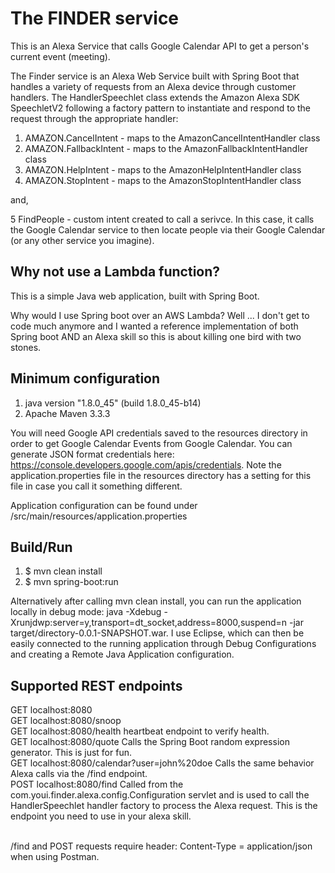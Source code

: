 # The FINDER service

This is an Alexa Service that calls Google Calendar API to get a person's current event (meeting).

The Finder service is an Alexa Web Service built with Spring Boot that handles a variety of requests from an Alexa device through customer handlers. The HandlerSpeechlet class extends the Amazon Alexa SDK SpeechletV2 following a factory pattern to instantiate and respond to the request through the appropriate handler:

1. AMAZON.CancelIntent - maps to the AmazonCancelIntentHandler class
2. AMAZON.FallbackIntent - maps to the AmazonFallbackIntentHandler class
3. AMAZON.HelpIntent - maps to the AmazonHelpIntentHandler class
4. AMAZON.StopIntent - maps to the AmazonStopIntentHandler class

and,

5 FindPeople - custom intent created to call a serivce.  In this case, it calls the Google Calendar service to then locate people via their Google Calendar (or any other service you imagine).

## Why not use a Lambda function?

This is a simple Java web application, built with Spring Boot.

Why would I use Spring boot over an AWS Lambda? Well ... I don't get to code much anymore and I wanted a reference implementation of both Spring boot AND an Alexa skill so this is about killing one bird with two stones. 

## Minimum configuration

1. java version "1.8.0_45" (build 1.8.0_45-b14)
2. Apache Maven 3.3.3

You will need Google API credentials saved to the resources directory in order to get Google Calendar Events from Google Calendar. You can generate JSON format credentials here: https://console.developers.google.com/apis/credentials. Note the application.properties file in the resources directory has a setting for this file in case you call it something different.

Application configuration can be found under /src/main/resources/application.properties

## Build/Run

1. $ mvn clean install
2. $ mvn spring-boot:run

Alternatively after calling mvn clean install, you can run the application locally in debug mode: java -Xdebug -Xrunjdwp:server=y,transport=dt_socket,address=8000,suspend=n -jar target/directory-0.0.1-SNAPSHOT.war. I use Eclipse, which can then be easily connected to the running application through Debug Configurations and creating a Remote Java Application configuration.

## Supported REST endpoints

GET localhost:8080</br>
GET localhost:8080/snoop</br>
GET localhost:8080/health heartbeat endpoint to verify health.</br>
GET localhost:8080/quote Calls the Spring Boot random expression generator. This is just for fun.</br>
GET localhost:8080/calendar?user=john%20doe Calls the same behavior Alexa calls via the /find endpoint.</br>
POST localhost:8080/find Called from the com.youi.finder.alexa.config.Configuration servlet and is used to call the HandlerSpeechlet handler factory to process the Alexa request.  This is the endpoint you need to use in your alexa skill.</br>
</br>

/find and POST requests require header: Content-Type = application/json when using Postman.






